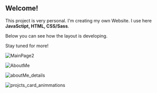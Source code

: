## Welcome! 
This project is very personal. I'm creating my own Website. 
I use here **JavaSctipt, HTML, CSS/Sass**.

Below you can see how the layout is developing.

Stay tuned for more!

![MainPage2](https://user-images.githubusercontent.com/43984219/135061133-a6f1ba01-0f97-4ba1-89d4-863257b9fcfc.png)


![AboutMe](https://user-images.githubusercontent.com/43984219/135915137-5c45e52c-fcf9-4cac-97ca-f9332afb5951.png)


![aboutMe_details](https://user-images.githubusercontent.com/43984219/136711373-ab97340d-2b5c-487b-a938-837d92a2ef07.png)


![projcts_card_animmations](https://user-images.githubusercontent.com/43984219/136935499-2c600003-c693-47b0-be97-fe1a05a5f732.png)
